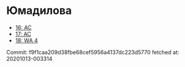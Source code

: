 # Юмадилова
- [16: AC](16.md)
- [17: AC](17.md)
- [18: WA 4](18.md)

Commit: f9f1caa209d38fbe68cef5956a4137dc223d5770
 fetched at: 20201013-003314

